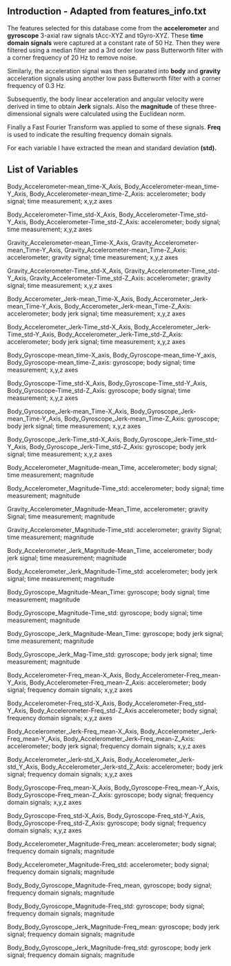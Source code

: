 ## Introduction - Adapted from features_info.txt
The features selected for this database come from the __accelerometer__ and __gyroscope__ 3-axial raw signals tAcc-XYZ and tGyro-XYZ. These __time domain signals__ were captured at a constant rate of 50 Hz. Then they were filtered using a median filter and a 3rd order low pass Butterworth filter with a corner frequency of 20 Hz to remove noise. 

Similarly, the acceleration signal was then separated into __body__ and __gravity__ acceleration signals using another low pass Butterworth filter with a corner frequency of 0.3 Hz. 

Subsequently, the body linear acceleration and angular velocity were derived in time to obtain __Jerk__ signals. Also the __magnitude__ of these three-dimensional signals were calculated using the Euclidean norm. 

Finally a Fast Fourier Transform  was applied to some of these signals. __Freq__ is used to indicate the resulting frequency domain signals.

For each variable I have extracted the mean and standard deviation __(std).__


## List of Variables

Body_Accelerometer-mean_time-X_Axis, Body_Accelerometer-mean_time-Y_Axis, Body_Accelerometer-mean_time-Z_Axis:
accelerometer; body signal; time measurement; x,y,z axes 

Body_Accelerometer-Time_std-X_Axis, Body_Accelerometer-Time_std-Y_Axis, Body_Accelerometer-Time_std-Z_Axis: 
accelerometer; body signal; time measurement; x,y,z axes

Gravity_Accelerometer-mean_Time-X_Axis, Gravity_Accelerometer-mean_Time-Y_Axis, Gravity_Accelerometer-mean_Time-Z_Axis:
accelerometer; gravity signal; time measurement; x,y,z axes

Gravity_Accelerometer-Time_std-X_Axis, Gravity_Accelerometer-Time_std-Y_Axis, Gravity_Accelerometer-Time_std-Z_Axis:
accelerometer; gravity signal; time measurement; x,y,z axes  

Body_Accerometer_Jerk-mean_Time-X_Axis, Body_Accerometer_Jerk-mean_Time-Y_Axis, Body_Accerometer_Jerk-mean_Time-Z_Axis:
accelerometer; body jerk signal; time measurement; x,y,z axes
 
Body_Accelerometer_Jerk-Time_std-X_Axis, Body_Accelerometer_Jerk-Time_std-Y_Axis, Body_Accelerometer_Jerk-Time_std-Z_Axis: 
accelerometer; body jerk signal; time measurement; x,y,z axes 

Body_Gyroscope-mean_time-X_axis, Body_Gyroscope-mean_time-Y_axis, Body_Gyroscope-mean_time-Z_axis:
gyroscope; body signal; time measurement; x,y,z axes
 
Body_Gyroscope-Time_std-X_Axis, Body_Gyroscope-Time_std-Y_Axis, Body_Gyroscope-Time_std-Z_Axis:
gyroscope; body signal; time measurement; x,y,z axes

Body_Gyroscope_Jerk-mean_Time-X_Axis, Body_Gyroscope_Jerk-mean_Time-Y_Axis, Body_Gyroscope_Jerk-mean_Time-Z_Axis:
gyroscope; body jerk signal; time measurement; x,y,z axes
 
Body_Gyroscope_Jerk-Time_std-X_Axis, Body_Gyroscope_Jerk-Time_std-Y_Axis, Body_Gyroscope_Jerk-Time_std-Z_Axis: 
gyroscope; body jerk signal; time measurement; x,y,z axes

Body_Accelerometer_Magnitude-mean_Time, 
accelerometer; body signal; time measurement; magnitude

Body_Accelerometer_Magnitude-Time_std: 
accelerometer; body signal; time measurement; magnitude 

Gravity_Accelerometer_Magnitude-Mean_Time, 
accelerometer; gravity Signal; time measurement; magnitude 

Gravity_Accelerometer_Magnitude-Time_std:
accelerometer; gravity Signal; time measurement; magnitude

Body_Accelerometer_Jerk_Magnitude-Mean_Time, 
accelerometer; body jerk signal; time measurement; magnitude

Body_Accelerometer_Jerk_Magnitude-Time_std:
accelerometer; body jerk signal; time measurement; magnitude 

Body_Gyroscope_Magnitude-Mean_Time: 
gyroscope; body signal; time measurement; magnitude

Body_Gyroscope_Magnitude-Time_std:
gyroscope; body signal; time measurement; magnitude 

Body_Gyroscope_Jerk_Magnitude-Mean_Time: 
gyroscope; body jerk signal; time measurement; magnitude

Body_Gyroscope_Jerk_Mag-Time_std:
gyroscope; body jerk signal; time measurement; magnitude 

Body_Accelerometer-Freq_mean-X_Axis, Body_Accelerometer-Freq_mean-Y_Axis, Body_Accelerometer-Freq_mean-Z_Axis: 
accelerometer; body signal; frequency domain signals; x,y,z axes

Body_Accelerometer-Freq_std-X_Axis, Body_Accelerometer-Freq_std-Y_Axis, Body_Accelerometer-Freq_std-Z_Axis
accelerometer; body signal; frequency domain signals; x,y,z axes

Body_Accelerometer_Jerk-Freq_mean-X_Axis, Body_Accelerometer_Jerk-Freq_mean-Y_Axis, Body_Accelerometer_Jerk-Freq_mean-Z_Axis: 
accelerometer; body jerk signal; frequency domain signals; x,y,z axes 

Body_Accelerometer_Jerk-std_X_Axis, Body_Accelerometer_Jerk-std_Y_Axis, Body_Accelerometer_Jerk-std_Z_Axis:
accelerometer; body jerk signal; frequency domain signals; x,y,z axes 

Body_Gyroscope-Freq_mean-X_Axis, Body_Gyroscope-Freq_mean-Y_Axis, Body_Gyroscope-Freq_mean-Z_Axis: 
gyroscope; body signal; frequency domain signals; x,y,z axes

Body_Gyroscope-Freq_std-X_Axis, Body_Gyroscope-Freq_std-Y_Axis, Body_Gyroscope-Freq_std-Z_Axis: 
gyroscope; body signal; frequency domain signals; x,y,z axes

Body_Accelerometer_Magnitude-Freq_mean: 
accelerometer; body signal; frequency domain signals; magnitude

Body_Accelerometer_Magnitude-Freq_std:
accelerometer; body signal; frequency domain signals; magnitude 

Body_Body_Gyroscope_Magnitude-Freq_mean, 
gyroscope; body signal; frequency domain signals; magnitude

Body_Body_Gyroscope_Magnitude-Freq_std: 
gyroscope; body signal; frequency domain signals; magnitude 

Body_Body_Gyroscope_Jerk_Magnitude-Freq_mean: 
gyroscope; body jerk signal; frequency domain signals; magnitude

Body_Body_Gyroscope_Jerk_Magnitude-freq_std:
gyroscope; body jerk signal; frequency domain signals; magnitude 
